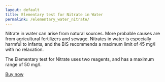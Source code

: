 ```yaml
---
layout: default
title: Elementary test for Nitrate in Water
permalink: /elementary_water_nitrate/
---
```

Nitrate in water can arise from natural sources. More probable causes are from agricultural fertilizers and sewage. Nitrates in water is especially harmful to infants, and the BIS recommends a maximum limit of 45 mg/l with no relaxation. 

The Elementary test for Nitrate uses two reagents, and has a maximum range of 50 mg/l.

<a href="https://www.shop.hueristicdevices.com/product-page/elementary-water-nitrate" class="btn btn-primary">Buy now</a>